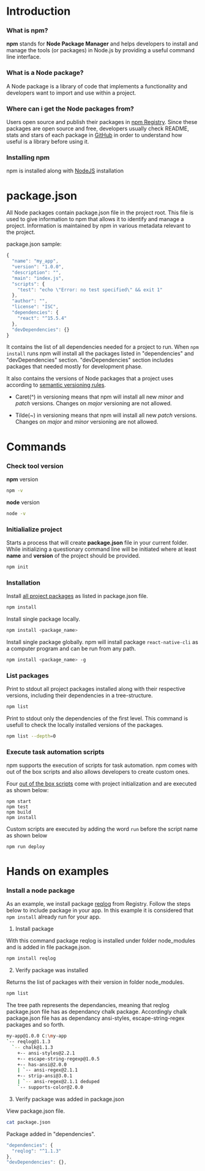 # Introduction

### What is npm?

**npm** stands for **Node Package Manager** and helps developers to install and manage the tools (or packages) in Node.js by providing a useful command line interface.

### What is a Node package?

A Node package is a library of code that implements a functionality and developers want to import and use within a project.

### Where can i get the Node packages from?

Users open source and publish their packages in [npm Registry](https://www.npmjs.com/search). Since these packages are open source and free, developers usually check README, stats and stars of each package in [GitHub](https://www.github.com) in order to understand how useful is a library before using it.

### Installing npm

npm is installed along with [NodeJS](https://www.nodejs.org/) installation

# package.json

All Node packages contain package.json file in the project root. This file is used to give information to npm that allows it to identify and manage a project. Information is maintained by npm in various metadata relevant to the project.

package.json sample:
```js
{
  "name": "my_app",
  "version": "1.0.0",
  "description": "",
  "main": "index.js",
  "scripts": {
    "test": "echo \"Error: no test specified\" && exit 1"
  },
  "author": "",
  "license": "ISC",
  "dependencies": {
    "react": "^15.5.4"
  },
  "devDependencies": {}
}
```

It contains the list of all dependencies needed for a project to run. When `npm install` runs npm will install all the packages listed in "dependencies" and "devDependencies" section. "devDependencies" section includes packages that needed mostly for development phase.

It also contains the versions of Node packages that a project uses according to [semantic versioning rules](http://semver.org/).

* Caret(^) in versioning means that npm will install all new *minor* and *patch* versions. Changes on *major* versioning are not allowed.

* Tilde(~) in versioning means that npm will install all new *patch* versions. Changes on *major* and *minor* versioning are not allowed.

# Commands

### Check tool version

**npm** version

```sh
npm -v
```

**node** version

```sh
node -v
```

### Initialialize project

Starts a process that will create **package.json** file in your current folder. While initializing a questionary command line will be initiated where at least **name** and **version** of the project should be provided.

```sh
npm init
```

### Installation

Install [all project packages](#example-b) as listed in package.json file.

```sh
npm install
```

Install single package locally.

```sh
npm install <package_name>
```

Install single package globally. npm will install package `react-native-cli` as a computer program and can be run from any path.

```sh
npm install <package_name> -g
```

### List packages

Print to stdout all project packages installed along with their respective versions, including their dependencies in a tree-structure.
```sh
npm list
```

Print to stdout only the dependencies of the first level. This command is usefull to check the locally installed versions of the packages.

```sh
npm list --depth=0
```

### Execute task automation scripts

npm supports the execution of scripts for task automation. npm comes with out of the box scripts and also allows developers to create custom ones.

Four [out of the box scripts](https://docs.npmjs.com/misc/scripts) come with project initialization and are executed as shown below:

```
npm start
npm test
npm build
npm install
```

Custom scripts are executed by adding the word `run` before the script name as shown below

```sh
npm run deploy
```

# Hands on examples

### Install a node package

As an example, we install package [reqlog](https://www.npmjs.com/package/reqlog) from Registry. Follow the steps below to include package in your app. In this example it is considered that `npm install` already run for your app.

1. Install package

With this command package reqlog is installed under folder node_modules and is added in file package.json.

```sh
npm install reqlog
```

2. Verify package was installed

Returns the list of packages with their version in folder node_modules.

```sh
npm list
```

The tree path represents the dependancies, meaning that reqlog package.json file has as dependancy chalk package. Accordingly chalk package.json file has as dependancy ansi-styles, escape-string-regex packages and so forth.

```sh
my-app@1.0.0 C:\my-app
`-- reqlog@1.1.3
  `-- chalk@1.1.3
	+-- ansi-styles@2.2.1	
	+-- escape-string-regexp@1.0.5
	+-- has-ansi@2.0.0
	| `-- ansi-regex@2.1.1
	+-- strip-ansi@3.0.1
	| `-- ansi-regex@2.1.1 deduped
	`-- supports-color@2.0.0
```

3. Verify package was added in package.json

View package.json file.

```sh
cat package.json
```

Package added in "dependencies".

```js
"dependencies": {
  "reqlog": "^1.1.3"
},
"devDependencies": {},
```
